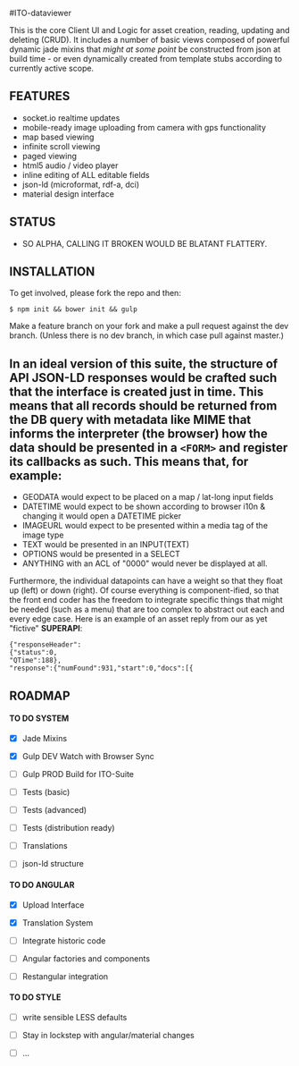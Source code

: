 #ITO-dataviewer

This is the core Client UI and Logic for asset creation, reading, updating and deleting (CRUD). It includes a number of basic views composed of powerful dynamic jade mixins that *might at some point* be constructed from json at build time - or even dynamically created from template stubs according to currently active scope.


## FEATURES

- socket.io realtime updates
- mobile-ready image uploading from camera with gps functionality
- map based viewing
- infinite scroll viewing
- paged viewing
- html5 audio / video player
- inline editing of ALL editable fields
- json-ld (microformat, rdf-a, dci)
- material design interface

## STATUS

- SO ALPHA, CALLING IT BROKEN WOULD BE BLATANT FLATTERY.

## INSTALLATION

To get involved, please fork the repo and then:

```
$ npm init && bower init && gulp
```

Make a feature branch on your fork and make a pull request against the dev branch. (Unless there is no dev branch, in which case pull against master.)


## In an ideal version of this suite, the structure of API JSON-LD responses would be crafted such that the interface is created just in time. This means that all records should be returned from the DB query with metadata like MIME that informs the interpreter (the browser) how the data should be presented in a `<FORM>` and register its callbacks as such. This means that, for example:
 - GEODATA would expect to be placed on a map / lat-long input fields
 - DATETIME would expect to be shown according to browser i10n & changing it would open a DATETIME picker
 - IMAGEURL would expect to be presented within a media tag of the image type
 - TEXT would be presented in an INPUT(TEXT)
 - OPTIONS would be presented in a SELECT
 - ANYTHING with an ACL of "0000" would never be displayed at all.

Furthermore, the individual datapoints can have a weight so that they float up (left) or down (right). Of course everything is component-ified, so that the front end coder has the freedom to integrate specific things that might be needed (such as a menu) that are too complex to abstract out each and every edge case. Here is an example of an asset reply from our as yet "fictive" **SUPERAPI**:

```
{"responseHeader":
{"status":0,
"QTime":188},
"response":{"numFound":931,"start":0,"docs":[{
```



## ROADMAP

#### TO DO SYSTEM

- [X] Jade Mixins
- [X] Gulp DEV Watch with Browser Sync
- [ ] Gulp PROD Build for ITO-Suite
- [ ] Tests (basic)
- [ ] Tests (advanced)
- [ ] Tests (distribution ready)
- [ ] Translations
- [ ] json-ld structure


#### TO DO ANGULAR
- [X] Upload Interface
- [X] Translation System
- [ ] Integrate historic code
- [ ] Angular factories and components
- [ ] Restangular integration


#### TO DO STYLE

- [ ] write sensible LESS defaults
- [ ] Stay in lockstep with angular/material changes
- [ ] ...

